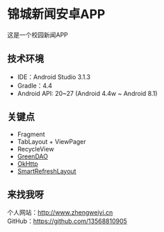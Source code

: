 # 锦城新闻安卓APP
这是一个校园新闻APP

## 技术环境
* IDE：Android Studio 3.1.3
* Gradle：4.4
* Android API: 20~27 (Android 4.4w ~ Android 8.1)

## 关键点
* Fragment
* TabLayout + ViewPager
* RecycleView
* [GreenDAO](https://github.com/greenrobot/greenDAO)
* [OkHttp](https://github.com/square/okhttp)
* [SmartRefreshLayout](https://github.com/scwang90/SmartRefreshLayout)

## 来找我呀
个人网站：<http://www.zhengweiyi.cn>  
GitHub：<https://github.com/13568810905>
